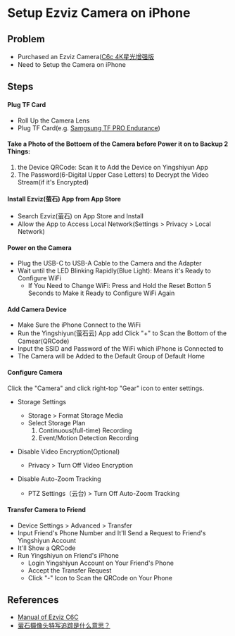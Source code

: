 # Setup Ezviz Camera on iPhone

## Problem
* Purchased an Ezviz Camera([C6c 4K星光增强版](https://item.jd.com/100072112653.html)
* Need to Setup the Camera on iPhone

## Steps
#### Plug TF Card
* Roll Up the Camera Lens
* Plug TF Card(e.g. [Samgsung TF PRO Endurance](https://item.jd.com/100025277361.html))

#### Take a Photo of the Bottoem of the Camera before Power it on to Backup 2 Things:
1. the Device QRCode: Scan it to Add the Device on Yingshiyun App
2. The Password(6-Digital Upper Case Letters) to Decrypt the Video Stream(if it's Encrypted)

#### Install Ezviz(萤石) App from App Store
* Search Ezviz(萤石) on App Store and Install
* Allow the App to Access Local Network(Settings > Privacy > Local Network)

#### Power on the Camera
* Plug the USB-C to USB-A Cable to the Camera and the Adapter
* Wait until the LED Blinking Rapidly(Blue Light): Means it's Ready to Configure WiFi
  * If You Need to Change WiFi: Press and Hold the Reset Botton 5 Seconds to Make it Ready to Configure WiFi Again

#### Add Camera Device
* Make Sure the iPhone Connect to the WiFi
* Run the Yingshiyun(萤石云) App add Click "+" to Scan the Bottom of the Camear(QRCode)
* Input the SSID and Password of the WiFi which iPhone is Connected to
* The Camera will be Added to the Default Group of Default Home

#### Configure Camera
Click the "Camera" and click right-top "Gear" icon to enter settings.

* Storage Settings
  * Storage > Format Storage Media
  * Select Storage Plan
    1. Continuous(full-time) Recording
    2. Event/Motion Detection Recording

* Disable Video Encryption(Optional)
  * Privacy > Turn Off Video Encryption

* Disable Auto-Zoom Tracking
  * PTZ Settings（云台) > Turn Off Auto-Zoom Tracking

#### Transfer Camera to Friend
* Device Settings > Advanced > Transfer
* Input Friend's Phone Number and It'll Send a Request to Friend's Yingshiyun Account
* It'll Show a QRCode
* Run Yingshiyun on Friend's iPhone
  * Login Yingshiyun Account on Your Friend's Phone
  * Accept the Transfer Request
  * Click "-" Icon to Scan the QRCode on Your Phone

## References
* [Manual of Ezviz C6C](https://mfs.ezvizlife.com/C6_User%20Manual_EN(V1.0.0).pdf?ver=87945)
* [萤石摄像头特写追踪是什么意思？](https://www.douyin.com/video/7245476850321968443)
